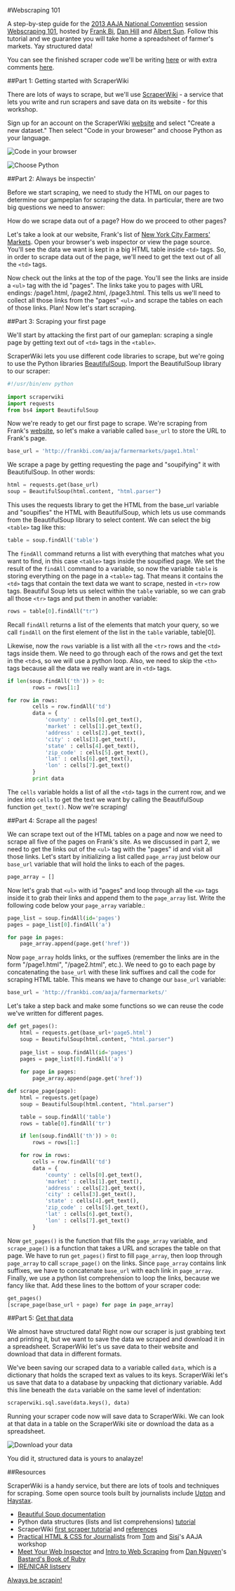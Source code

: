 #Webscraping 101

A step-by-step guide for the [2013 AAJA National Convention](http://www.aaja.org/category/convention/new-york-2013/) session [Webscraping 101](http://sched.co/18F13ss), hosted by [Frank Bi](https://github.com/frankbi), [Dan Hill](https://github.com/danhillreports) and [Albert Sun](https://github.com/albertsun/). Follow this tutorial and we guarantee you will take home a spreadsheet of farmer's markets. Yay structured data!

You can see the finished scraper code we'll be writing [here](https://github.com/frankbi/AAJA-Scraper/blob/master/scraper.py) or with extra comments [here](https://github.com/frankbi/AAJA-Scraper/blob/master/comments_scraper.py).

##Part 1: Getting started with ScraperWiki

There are lots of ways to scrape, but we'll use [ScraperWiki](https://scraperwiki.com/) - a service that lets you write and run scrapers and save data on its website - for this workshop.

Sign up for an account on the ScraperWiki [website](https://scraperwiki.com/) and select "Create a new dataset." Then select "Code in your broweser" and choose Python as your language.

![Code in your browser](images/tutorial/new.png)

![Choose Python](images/tutorial/language.png)

##Part 2: Always be inspectin'

Before we start scraping, we need to study the HTML on our pages to determine our gampeplan for scraping the data. In particular, there are two big questions we need to answer:

How do we scrape data out of a page?
How do we proceed to other pages?

Let's take a look at our website, Frank's list of [New York City Farmers' Markets](http://frankbi.com/aaja/farmermarkets/). Open your browser's web inspector or view the page source. You'll see the data we want is kept in a big HTML table inside `<td>` tags. So, in order to scrape data out of the page, we'll need to get the text out of all the `<td>` tags.

Now check out the links at the top of the page. You'll see the links are inside a `<ul>` tag with the id "pages". The links take you to pages with URL endings: /page1.html, /page2.html, /page3.html. This tells us we'll need to collect all those links from the "pages" `<ul>` and scrape the tables on each of those links. Plan! Now let's start scraping.

##Part 3: Scraping your first page

We'll start by attacking the first part of our gameplan: scraping a single page by getting text out of `<td>` tags in the `<table>`.

ScraperWiki lets you use different code libraries to scrape, but we're going to use the Python libraries [BeautifulSoup](http://www.crummy.com/software/BeautifulSoup/). Import the BeautifulSoup library to our scraper:

```python
#!/usr/bin/env python
 
import scraperwiki
import requests
from bs4 import BeautifulSoup
```

Now we're ready to get our first page to scrape. We're scraping from Frank's [website](http://frankbi.com/aaja/farmermarkets/), so let's make a variable called `base_url` to store the URL to Frank's page.

```python
base_url = 'http://frankbi.com/aaja/farmermarkets/page1.html'
```

We scrape a page by getting requesting the page and "soupifying" it with BeautifulSoup. In other words:

```python	
html = requests.get(base_url)
soup = BeautifulSoup(html.content, "html.parser")
```

This uses the requests library to get the HTML from the base_url variable and "soupifies" the HTML with BeautifulSoup, which lets us use commands from the BeautifulSoup library to select content. We can select the big `<table>` tag like this:

```python
table = soup.findAll('table')
```

The `findAll` command returns a list with everything that matches what you want to find, in this case `<table>` tags inside the soupified page. We set the result of the `findAll` command to a variable, so now the variable `table` is storing everything on the page in a `<table>` tag. That means it contains the `<td>` tags that contain the text data we want to scrape, nested in `<tr>` row tags. Beautiful Soup lets us select within the `table` variable, so we can grab all those `<tr>` tags and put them in another variable:

```python
rows = table[0].findAll("tr")
```

Recall `findAll` returns a list of the elements that match your query, so we call `findAll` on the first element of the list in the `table` variable, table[0].

Likewise, now the `rows` variable is a list with all the `<tr>` rows and the `<td>` tags inside them. We need to go through each of the rows and get the text in the `<td>`s, so we will use a python loop. Also, we need to skip the `<th>` tags because all the data we really want are in `<td>` tags.

```python
if len(soup.findAll('th')) > 0:
        rows = rows[1:]

for row in rows:
        cells = row.findAll('td')
        data = {
            'county' : cells[0].get_text(),
            'market' : cells[1].get_text(),
            'address' : cells[2].get_text(),
            'city' : cells[3].get_text(),
            'state' : cells[4].get_text(),
            'zip_code' : cells[5].get_text(),
            'lat' : cells[6].get_text(),
            'lon' : cells[7].get_text()
        }
        print data
```

The `cells` variable holds a list of all the `<td>` tags in the current row, and we index into `cells` to get the text we want by calling the BeautifulSoup function `get_text()`. Now we're scraping!

##Part 4: Scrape all the pages!

We can scrape text out of the HTML tables on a page and now we need to scrape all five of the pages on Frank's site. As we discussed in part 2, we need to get the links out of the `<ul>` tag with the "pages" id and visit all those links. Let's start by initializing a list called `page_array` just below our `base_url` variable that will hold the links to each of the pages.

```python
page_array = []
```

Now let's grab that `<ul>` with id "pages" and loop through all the `<a>` tags inside it to grab their links and append them to the `page_array` list. Write the following code below your `page_array` variable.:

```python
page_list = soup.findAll(id='pages')
pages = page_list[0].findAll('a')

for page in pages:
    page_array.append(page.get('href'))
```

Now `page_array` holds links, or the suffixes (remember the links are in the form "/page1.html", "/page2.html", etc.). We need to go to each page by concatenating the `base_url` with these link suffixes and call the code for scraping HTML table. This means we have to change our `base_url` variable:

```python
base_url = 'http://frankbi.com/aaja/farmermarkets/'
```

Let's take a step back and make some functions so we can reuse the code we've written for different pages. 

```python
def get_pages():
    html = requests.get(base_url+'page5.html')
    soup = BeautifulSoup(html.content, "html.parser")
    
    page_list = soup.findAll(id='pages')
    pages = page_list[0].findAll('a')
    
    for page in pages:
        page_array.append(page.get('href'))

def scrape_page(page):
    html = requests.get(page)
    soup = BeautifulSoup(html.content, "html.parser")

    table = soup.findAll('table')
    rows = table[0].findAll('tr')

    if len(soup.findAll('th')) > 0:
        rows = rows[1:]

    for row in rows:
        cells = row.findAll('td')
        data = {
            'county' : cells[0].get_text(),
            'market' : cells[1].get_text(),
            'address' : cells[2].get_text(),
            'city' : cells[3].get_text(),
            'state' : cells[4].get_text(),
            'zip_code' : cells[5].get_text(),
            'lat' : cells[6].get_text(),
            'lon' : cells[7].get_text()
        }
```

Now `get_pages()` is the function that fills the `page_array` variable, and `scrape_page()` is a function that takes a URL and scrapes the table on that page. We have to run `get_pages()` first to fill `page_array`, then loop through `page_array` to call `scrape_page()` on the links. Since `page_array` contains link suffixes, we have to concatenate `base_url` with each link in `page_array`. Finally, we use a python list comprehension to loop the links, because we fancy like that. Add these lines to the bottom of your scraper code:

```python
get_pages()
[scrape_page(base_url + page) for page in page_array]
```

##Part 5: [Get that data](http://www.youtube.com/watch?v=Sk0PSn4VuAE)

We almost have structured data! Right now our scraper is just grabbing text and printing it, but we want to save the data we scraped and download it in a spreadsheet. ScraperWiki let's us save data to their website and download that data in different formats.

We've been saving our scraped data to a variable called `data`, which is a dictionary that holds the scraped text as values to its keys. ScraperWiki let's us save that data to a database by unpacking that dictionary variable. Add this line beneath the `data` variable on the same level of indentation:

```python
scraperwiki.sql.save(data.keys(), data)
```

Running your scraper code now will save data to ScraperWiki. We can look at that data in a table on the ScraperWiki site or download the data as a spreadsheet.

![Download your data](images/tutorial/tables.png)

You did it, structured data is yours to analayze!

##Resources

ScraperWiki is a handy service, but there are lots of tools and techniques for scraping. Some open source tools built by journalists include [Upton](http://www.propublica.org/nerds/item/upton-a-web-scraping-framework) and [Haystax](https://github.com/tilgovi/haystax).

* [Beautiful Soup documentation](http://www.crummy.com/software/BeautifulSoup/bs4/doc/)
* Python data structures (lists and list comprehensions) [tutorial](http://docs.python.org/2/tutorial/datastructures.html)
* ScraperWiki [first scraper tutorial](https://classic.scraperwiki.com/docs/python/python_intro_tutorial/) and [references](https://scraperwiki.com/help)
* [Practical HTML & CSS for Journalists](https://dl.dropboxusercontent.com/u/13504438/aaja_coding_2013/index.html#/) from [Tom](https://twitter.com/giratikanon) and [Sisi](https://twitter.com/sisiwei)'s AAJA workshop
* [Meet Your Web Inspector](http://ruby.bastardsbook.com/chapters/web-inspecting-html/) and [Intro to Web Scraping](http://ruby.bastardsbook.com/chapters/web-scraping/) from [Dan Nguyen](https://github.com/dannguyen)'s [Bastard's Book of Ruby](http://ruby.bastardsbook.com/)
* [IRE/NICAR listserv](http://www.ire.org/resource-center/listservs/subscribe-nicar-l/)

[Always be scrapin!](http://www.youtube.com/watch?v=hQGLNPJ9VCE)
